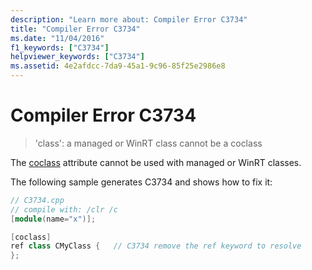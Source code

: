 ```yaml
---
description: "Learn more about: Compiler Error C3734"
title: "Compiler Error C3734"
ms.date: "11/04/2016"
f1_keywords: ["C3734"]
helpviewer_keywords: ["C3734"]
ms.assetid: 4e2afdcc-7da9-45a1-9c96-85f25e2986e8
---
```

# Compiler Error C3734

> 'class': a managed or WinRT class cannot be a coclass

The [coclass](../../windows/attributes/coclass.md) attribute cannot be used with managed or WinRT classes.

The following sample generates C3734 and shows how to fix it:

```cpp
// C3734.cpp
// compile with: /clr /c
[module(name="x")];

[coclass]
ref class CMyClass {   // C3734 remove the ref keyword to resolve
};
```
